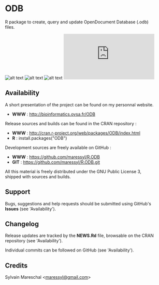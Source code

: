 ODB
===

R package to create, query and update OpenDocument Database (.odb) files.

![alt text](https://www.r-pkg.org/badges/version-ago/ODB)
![alt text](https://cranlogs.r-pkg.org/badges/grand-total/ODB)
![alt text](https://cranlogs.r-pkg.org/badges/ODB)
![alt text](https://bioinformatics.ovsa.fr/badge.php?package=ODB)


Availability
------------

A short presentation of the project can be found on my personnal website.

* **WWW** : http://bioinformatics.ovsa.fr/ODB

Release sources and builds can be found in the CRAN repository :

* **WWW** : http://cran.r-project.org/web/packages/ODB/index.html
* **R**   : install.packages("ODB")

Development sources are freely available on GitHub :

* **WWW** : https://github.com/maressyl/R.ODB
* **GIT** : https://github.com/maressyl/R.ODB.git

All this material is freely distributed under the GNU Public License 3, shipped with sources and builds.


Support
-------

Bugs, suggestions and help requests should be submitted using GitHub's **Issues** (see 'Availability').


Changelog
---------

Release updates are tracked by the **NEWS.Rd** file, browsable on the CRAN repository (see 'Availability').

Individual commits can be followed on GitHub (see 'Availability').


Credits
---------

Sylvain Mareschal <<maressyl@gmail.com>>

